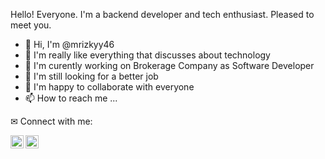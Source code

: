 Hello! Everyone.
I'm a backend developer and tech enthusiast.
Pleased to meet you. 

- 👋 Hi, I'm @mrizkyy46
- 💟 I'm really like everything that discusses about technology
- 💼 I'm curently working on Brokerage Company as Software Developer
- 🎯 I'm still looking for a better job
- 🤝 I'm happy to collaborate with everyone
- 📫 How to reach me ...

 ✉ Connect with me:

<a href="https://www.linkedin.com/in/mrizky019/"><img align="left" src="https://raw.githubusercontent.com/yushi1007/yushi1007/main/images/linkedin.svg" alt="Yu Shi | LinkedIn" width="21px"/></a>
<a href="https://instagram.com/mrizkyy46"><img align="left" src="https://raw.githubusercontent.com/yushi1007/yushi1007/main/images/instagram.svg" alt="Yu Shi | Instagram" width="21px"/></a>
